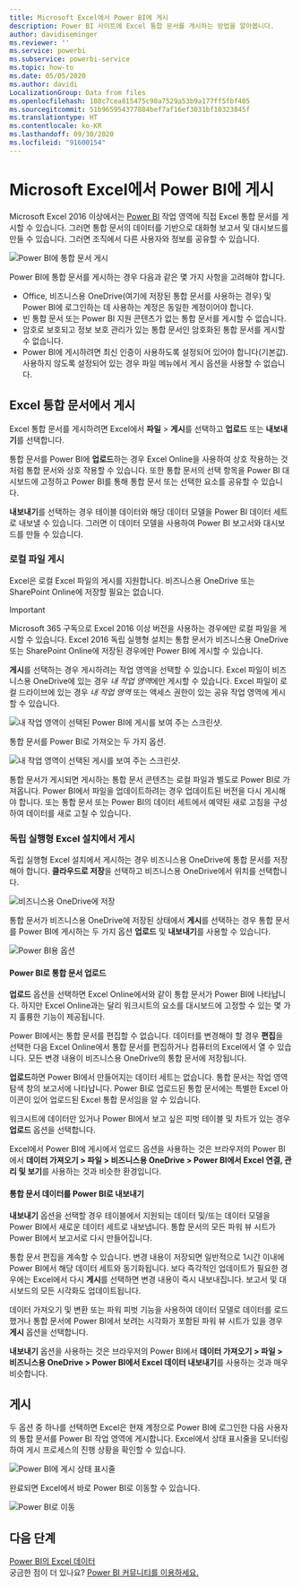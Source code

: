 ```yaml
---
title: Microsoft Excel에서 Power BI에 게시
description: Power BI 사이트에 Excel 통합 문서를 게시하는 방법을 알아봅니다.
author: davidiseminger
ms.reviewer: ''
ms.service: powerbi
ms.subservice: powerbi-service
ms.topic: how-to
ms.date: 05/05/2020
ms.author: davidi
LocalizationGroup: Data from files
ms.openlocfilehash: 108c7cea815475c98a7529a53b9a177ff5fbf405
ms.sourcegitcommit: 51b965954377884bef7af16ef3031bf10323845f
ms.translationtype: HT
ms.contentlocale: ko-KR
ms.lasthandoff: 09/30/2020
ms.locfileid: "91600154"
---
```

# <a name="publish-to-power-bi-from-microsoft-excel"></a>Microsoft Excel에서 Power BI에 게시
Microsoft Excel 2016 이상에서는 [Power BI](https://powerbi.microsoft.com) 작업 영역에 직접 Excel 통합 문서를 게시할 수 있습니다. 그러면 통합 문서의 데이터를 기반으로 대화형 보고서 및 대시보드를 만들 수 있습니다. 그러면 조직에서 다른 사용자와 정보를 공유할 수 있습니다.

![Power BI에 통합 문서 게시](media/service-publish-from-excel/pbi_uploadexport2.png)

Power BI에 통합 문서를 게시하는 경우 다음과 같은 몇 가지 사항을 고려해야 합니다.

* Office, 비즈니스용 OneDrive(여기에 저장된 통합 문서를 사용하는 경우) 및 Power BI에 로그인하는 데 사용하는 계정은 동일한 계정이어야 합니다.
* 빈 통합 문서 또는 Power BI 지원 콘텐츠가 없는 통합 문서를 게시할 수 없습니다.
* 암호로 보호되고 정보 보호 관리가 있는 통합 문서인 암호화된 통합 문서를 게시할 수 없습니다.
* Power BI에 게시하려면 최신 인증이 사용하도록 설정되어 있어야 합니다(기본값). 사용하지 않도록 설정되어 있는 경우 파일 메뉴에서 게시 옵션을 사용할 수 없습니다.

## <a name="publish-your-excel-workbook"></a>Excel 통합 문서에서 게시
Excel 통합 문서를 게시하려면 Excel에서 **파일** > **게시**를 선택하고 **업로드** 또는 **내보내기**를 선택합니다.

통합 문서를 Power BI에 **업로드**하는 경우 Excel Online을 사용하여 상호 작용하는 것처럼 통합 문서와 상호 작용할 수 있습니다. 또한 통합 문서의 선택 항목을 Power BI 대시보드에 고정하고 Power BI를 통해 통합 문서 또는 선택한 요소를 공유할 수 있습니다.

**내보내기**를 선택하는 경우 테이블 데이터와 해당 데이터 모델을 Power BI 데이터 세트로 내보낼 수 있습니다. 그러면 이 데이터 모델을 사용하여 Power BI 보고서와 대시보드를 만들 수 있습니다.

### <a name="local-file-publishing"></a>로컬 파일 게시
Excel은 로컬 Excel 파일의 게시를 지원합니다. 비즈니스용 OneDrive 또는 SharePoint Online에 저장할 필요는 없습니다.

> [!IMPORTANT]
> Microsoft 365 구독으로 Excel 2016 이상 버전을 사용하는 경우에만 로컬 파일을 게시할 수 있습니다. Excel 2016 독립 실행형 설치는 통합 문서가 비즈니스용 OneDrive 또는 SharePoint Online에 저장된 경우에만 Power BI에 게시할 수 있습니다.
> 

**게시**를 선택하는 경우 게시하려는 작업 영역을 선택할 수 있습니다. Excel 파일이 비즈니스용 OneDrive에 있는 경우 *내 작업 영역*에만 게시할 수 있습니다. Excel 파일이 로컬 드라이브에 있는 경우 *내 작업 영역* 또는 액세스 권한이 있는 공유 작업 영역에 게시할 수 있습니다.

![내 작업 영역이 선택된 Power BI에 게시를 보여 주는 스크린샷.](media/service-publish-from-excel/pbi_choose_workspace.png)

통합 문서를 Power BI로 가져오는 두 가지 옵션.

![내 작업 영역이 선택된 게시를 보여 주는 스크린샷.](media/service-publish-from-excel/pbi_uploadexport3.png)

통합 문서가 게시되면 게시하는 통합 문서 콘텐츠는 로컬 파일과 별도로 Power BI로 가져옵니다. Power BI에서 파일을 업데이트하려는 경우 업데이트된 버전을 다시 게시해야 합니다. 또는 통합 문서 또는 Power BI의 데이터 세트에서 예약된 새로 고침을 구성하여 데이터를 새로 고칠 수 있습니다.

### <a name="publishing-from-a-standalone-excel-installation"></a>독립 실행형 Excel 설치에서 게시
독립 실행형 Excel 설치에서 게시하는 경우 비즈니스용 OneDrive에 통합 문서를 저장해야 합니다. **클라우드로 저장**을 선택하고 비즈니스용 OneDrive에서 위치를 선택합니다.

![비즈니스용 OneDrive에 저장](media/service-publish-from-excel/pbi_savetoonedrive2.png)

통합 문서가 비즈니스용 OneDrive에 저장된 상태에서 **게시**를 선택하는 경우 통합 문서를 Power BI에 게시하는 두 가지 옵션 **업로드** 및 **내보내기**를 사용할 수 있습니다.

![Power BI용 옵션](media/service-publish-from-excel/pbi_uploadexport2.png)

#### <a name="upload-your-workbook-to-power-bi"></a>Power BI로 통합 문서 업로드
**업로드** 옵션을 선택하면 Excel Online에서와 같이 통합 문서가 Power BI에 나타납니다. 하지만 Excel Online과는 달리 워크시트의 요소를 대시보드에 고정할 수 있는 몇 가지 훌륭한 기능이 제공됩니다.

Power BI에서는 통합 문서를 편집할 수 없습니다. 데이터를 변경해야 할 경우 **편집**을 선택한 다음 Excel Online에서 통합 문서를 편집하거나 컴퓨터의 Excel에서 열 수 있습니다. 모든 변경 내용이 비즈니스용 OneDrive의 통합 문서에 저장됩니다.

**업로드**하면 Power BI에서 만들어지는 데이터 세트는 없습니다. 통합 문서는 작업 영역 탐색 창의 보고서에 나타납니다. Power BI로 업로드된 통합 문서에는 특별한 Excel 아이콘이 있어 업로드된 Excel 통합 문서임을 알 수 있습니다.

워크시트에 데이터만 있거나 Power BI에서 보고 싶은 피벗 테이블 및 차트가 있는 경우 **업로드** 옵션을 선택합니다.

Excel에서 Power BI에 게시에서 업로드 옵션을 사용하는 것은 브라우저의 Power BI에서 **데이터 가져오기 > 파일 > 비즈니스용 OneDrive > Power BI에서 Excel 연결, 관리 및 보기**를 사용하는 것과 비슷한 환경입니다.

#### <a name="export-workbook-data-to-power-bi"></a>통합 문서 데이터를 Power BI로 내보내기
**내보내기** 옵션을 선택할 경우 테이블에서 지원되는 데이터 및/또는 데이터 모델을 Power BI에서 새로운 데이터 세트로 내보냅니다. 통합 문서의 모든 파워 뷰 시트가 Power BI에서 보고서로 다시 만들어집니다.

통합 문서 편집을 계속할 수 있습니다. 변경 내용이 저장되면 일반적으로 1시간 이내에 Power BI에서 해당 데이터 세트와 동기화됩니다. 보다 즉각적인 업데이트가 필요한 경우에는 Excel에서 다시 **게시**를 선택하면 변경 내용이 즉시 내보내집니다. 보고서 및 대시보드의 모든 시각화도 업데이트됩니다.

데이터 가져오기 및 변환 또는 파워 피벗 기능을 사용하여 데이터 모델로 데이터를 로드했거나 통합 문서에 Power BI에서 보려는 시각화가 포함된 파워 뷰 시트가 있을 경우 **게시** 옵션을 선택합니다.

**내보내기** 옵션을 사용하는 것은 브라우저의 Power BI에서 **데이터 가져오기 > 파일 > 비즈니스용 OneDrive > Power BI에서 Excel 데이터 내보내기**를 사용하는 것과 매우 비슷합니다.

## <a name="publishing"></a>게시
두 옵션 중 하나를 선택하면 Excel은 현재 계정으로 Power BI에 로그인한 다음 사용자의 통합 문서를 Power BI 작업 영역에 게시합니다. Excel에서 상태 표시줄을 모니터링하여 게시 프로세스의 진행 상황을 확인할 수 있습니다.

![Power BI에 게시 상태 표시줄](media/service-publish-from-excel/pbi_publishingstatus.png)

완료되면 Excel에서 바로 Power BI로 이동할 수 있습니다.

![Power BI로 이동](media/service-publish-from-excel/pbi_gotopbi.png)

## <a name="next-steps"></a>다음 단계
[Power BI의 Excel 데이터](service-excel-workbook-files.md)  
궁금한 점이 더 있나요? [Power BI 커뮤니티를 이용하세요.](https://community.powerbi.com/)

